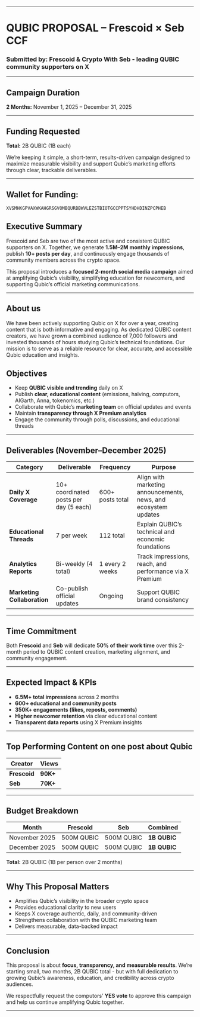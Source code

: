 

---

#  **QUBIC PROPOSAL – Frescoid × Seb CCF**

### **Submitted by:** **Frescoid** & **Crypto With Seb** - leading QUBIC community supporters on X

---

##  **Campaign Duration**

**2 Months:** November 1, 2025 – December 31, 2025

---

##  **Funding Requested**

**Total:** 2B QUBIC (1B each)

We’re keeping it simple, a short-term, results-driven campaign designed to maximize measurable visibility and support Qubic’s marketing efforts through clear, trackable deliverables.

---

##  **Wallet for Funding:**

`XVSMHKGPVAXWKAHGRSGVOMBQURBBWVLEZSTBIOTGCCPPTSYHDHDINZPCPHEB`


##  **Executive Summary**

Frescoid and Seb are two of the most active and consistent QUBIC supporters on X.
Together, we generate **1.5M–2M monthly impressions**, publish **10+ posts per day**, and continuously engage thousands of community members across the crypto space.

This proposal introduces a **focused 2-month social media campaign** aimed at amplifying Qubic’s visibility, simplifying education for newcomers, and supporting Qubic’s official marketing communications.

---

##  **About us**

We have been actively supporting Qubic on X for over a year, creating content that is both informative and engaging. As dedicated QUBIC content creators, we have grown a combined audience of 7,000 followers and invested thousands of hours studying Qubic’s technical foundations. Our mission is to serve as a reliable resource for clear, accurate, and accessible Qubic education and insights.

##  **Objectives**

* Keep **QUBIC visible and trending** daily on X
* Publish **clear, educational content** (emissions, halving, computors, AIGarth, Anna, tokenomics, etc.)
* Collaborate with Qubic’s **marketing team** on official updates and events
* Maintain **transparency through X Premium analytics**
* Engage the community through polls, discussions, and educational threads

---

##  **Deliverables (November–December 2025)**

| Category                    | Deliverable                          | Frequency        | Purpose                                                         |
| --------------------------- | ------------------------------------ | ---------------- | --------------------------------------------------------------- |
| **Daily X Coverage**        | 10+ coordinated posts per day (5 each) | 600+ posts total | Align with marketing announcements, news, and ecosystem updates |
| **Educational Threads**     | 7 per week                           | 112 total         | Explain QUBIC’s technical and economic foundations              |
| **Analytics Reports**       | Bi-weekly (4 total)                  | 1 every 2 weeks  | Track impressions, reach, and performance via X Premium         |
| **Marketing Collaboration** | Co-publish official updates          | Ongoing          | Support QUBIC brand consistency                                 |

---

##  **Time Commitment**

Both **Frescoid** and **Seb** will dedicate **50% of their work time** over this 2-month period to QUBIC content creation, marketing alignment, and community engagement.

---

##  **Expected Impact & KPIs**

* **6.5M+ total impressions** across 2 months
* **600+ educational and community posts**
* **350K+ engagements (likes, reposts, comments)**
* **Higher newcomer retention** via clear educational content
* **Transparent data reports** using X Premium insights

---

##  **Top Performing Content on one post about Qubic**

| Creator      | Views    |
| ------------ | -------- |
| **Frescoid** | **90K+** |
| **Seb**      | **70K+** |

---

##  **Budget Breakdown**

| Month         | Frescoid   | Seb        | Combined     |
| ------------- | ---------- | ---------- | ------------ |
| November 2025 | 500M QUBIC | 500M QUBIC | **1B QUBIC** |
| December 2025 | 500M QUBIC | 500M QUBIC | **1B QUBIC** |

**Total:** 2B QUBIC (1B per person over 2 months)

---

##  **Why This Proposal Matters**

* Amplifies Qubic’s visibility in the broader crypto space
* Provides educational clarity to new users
* Keeps X coverage authentic, daily, and community-driven
* Strengthens collaboration with the QUBIC marketing team
* Delivers measurable, data-backed impact

---

##  **Conclusion**

This proposal is about **focus, transparency, and measurable results**.
We’re starting small, two months, 2B QUBIC total - but with full dedication to growing Qubic’s awareness, education, and credibility across crypto audiences.

We respectfully request the computors’ **YES vote** to approve this campaign and help us continue amplifying Qubic together.

---
